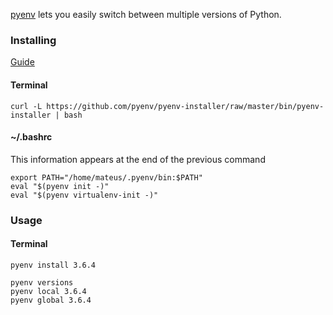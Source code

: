 [pyenv](https://github.com/pyenv/pyenv) lets you easily switch between multiple versions of Python.

### Installing
[Guide](https://github.com/pyenv/pyenv-installer)

#### Terminal
```
curl -L https://github.com/pyenv/pyenv-installer/raw/master/bin/pyenv-installer | bash
```

#### ~/.bashrc
This information appears at the end of the previous command
```
export PATH="/home/mateus/.pyenv/bin:$PATH"
eval "$(pyenv init -)"
eval "$(pyenv virtualenv-init -)"
```

### Usage
#### Terminal
```
pyenv install 3.6.4

pyenv versions
pyenv local 3.6.4
pyenv global 3.6.4
```

